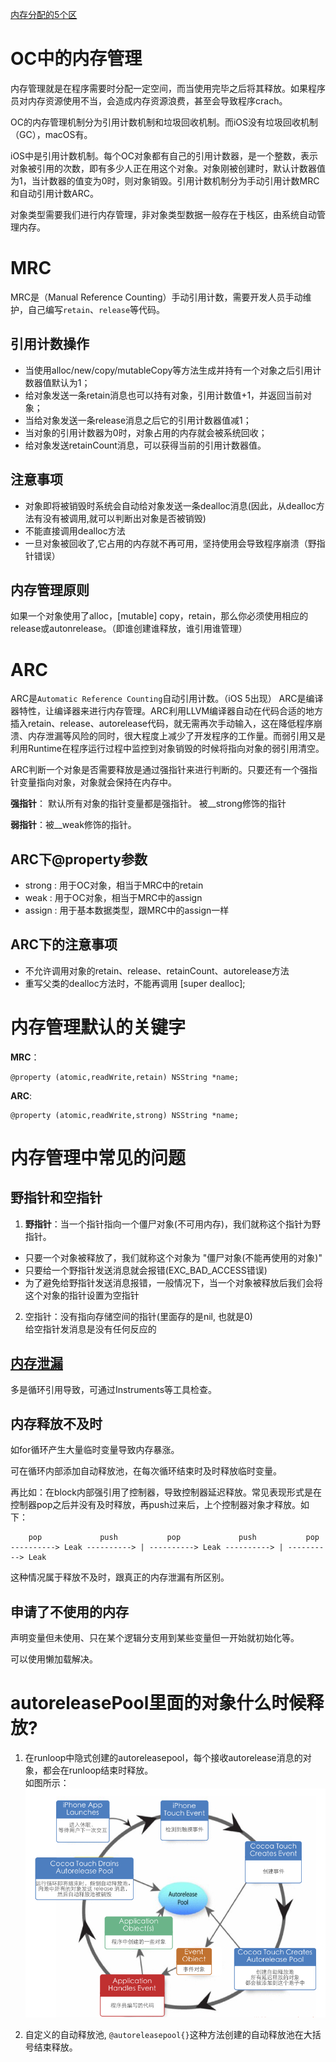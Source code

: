 
[内存分配的5个区](http://note.youdao.com/noteshare?id=68f9491324ce8f85a1cd615c39baa71e)

# OC中的内存管理
内存管理就是在程序需要时分配一定空间，而当使用完毕之后将其释放。如果程序员对内存资源使用不当，会造成内存资源浪费，甚至会导致程序crach。      

OC的内存管理机制分为引用计数机制和垃圾回收机制。而iOS没有垃圾回收机制（GC），macOS有。

iOS中是引用计数机制。每个OC对象都有自己的引用计数器，是一个整数，表示对象被引用的次数，即有多少人正在用这个对象。对象刚被创建时，默认计数器值为1，当计数器的值变为0时，则对象销毁。引用计数机制分为手动引用计数MRC和自动引用计数ARC。   

对象类型需要我们进行内存管理，非对象类型数据一般存在于栈区，由系统自动管理内存。



# MRC
MRC是（Manual Reference Counting）手动引用计数，需要开发人员手动维护，自己编写`retain`、`release`等代码。

## 引用计数操作
- 当使用alloc/new/copy/mutableCopy等方法生成并持有一个对象之后引用计数器值默认为1；
- 给对象发送一条retain消息也可以持有对象，引用计数值+1，并返回当前对象；
- 当给对象发送一条release消息之后它的引用计数器值减1；
- 当对象的引用计数器为0时，对象占用的内存就会被系统回收；
- 给对象发送retainCount消息，可以获得当前的引用计数器值。

## 注意事项
- 对象即将被销毁时系统会自动给对象发送一条dealloc消息(因此，从dealloc方法有没有被调用,就可以判断出对象是否被销毁)
- 不能直接调用dealloc方法
- 一旦对象被回收了,它占用的内存就不再可用，坚持使用会导致程序崩溃（野指针错误）

## 内存管理原则
如果一个对象使用了alloc，[mutable] copy，retain，那么你必须使用相应的release或autonrelease。（即谁创建谁释放，谁引用谁管理）


# ARC
ARC是`Automatic Reference Counting`自动引用计数。（iOS 5出现）
ARC是编译器特性，让编译器来进行内存管理。ARC利用LLVM编译器自动在代码合适的地方插入retain、release、autorelease代码，就无需再次手动输入，这在降低程序崩溃、内存泄漏等风险的同时，很大程度上减少了开发程序的工作量。而弱引用又是利用Runtime在程序运行过程中监控到对象销毁的时候将指向对象的弱引用清空。

ARC判断一个对象是否需要释放是通过强指针来进行判断的。只要还有一个强指针变量指向对象，对象就会保持在内存中。

**强指针**： 默认所有对象的指针变量都是强指针。
被__strong修饰的指针

**弱指针**：被__weak修饰的指针。


## ARC下@property参数
- strong : 用于OC对象，相当于MRC中的retain
- weak : 用于OC对象，相当于MRC中的assign
- assign : 用于基本数据类型，跟MRC中的assign一样

## ARC下的注意事项
- 不允许调用对象的retain、release、retainCount、autorelease方法
- 重写父类的dealloc方法时，不能再调用 [super dealloc];

# 内存管理默认的关键字
**MRC**：
```
@property (atomic,readWrite,retain) NSString *name;

```
**ARC**:
```
@property (atomic,readWrite,strong) NSString *name;
```

# 内存管理中常见的问题

## 野指针和空指针
1. **野指针**：当一个指针指向一个僵尸对象(不可用内存)，我们就称这个指针为野指针。   
- 只要一个对象被释放了，我们就称这个对象为 "僵尸对象(不能再使用的对象)"
- 只要给一个野指针发送消息就会报错(EXC_BAD_ACCESS错误)
- 为了避免给野指针发送消息报错，一般情况下，当一个对象被释放后我们会将这个对象的指针设置为空指针

2. 空指针：没有指向存储空间的指针(里面存的是nil, 也就是0)   
给空指针发消息是没有任何反应的

## [内存泄漏](http://note.youdao.com/noteshare?id=7af97fd77f070f011734e5b69d54d1d1)
多是循环引用导致，可通过Instruments等工具检查。

## 内存释放不及时
如for循环产生大量临时变量导致内存暴涨。

可在循环内部添加自动释放池，在每次循环结束时及时释放临时变量。

再比如：在block内部强引用了控制器，导致控制器延迟释放。常见表现形式是在控制器pop之后并没有及时释放，再push过来后，上个控制器对象才释放。如下：
```
    pop             push           pop             push           pop
----------> Leak ----------> | ----------> Leak ----------> | ----------> Leak
```
这种情况属于释放不及时，跟真正的内存泄漏有所区别。

## 申请了不使用的内存
声明变量但未使用、只在某个逻辑分支用到某些变量但一开始就初始化等。

可以使用懒加载解决。

# autoreleasePool里面的对象什么时候释放? 

1. 在runloop中隐式创建的autoreleasepool，每个接收autorelease消息的对象，都会在runloop结束时释放。    
如图所示：   
![image](https://raw.githubusercontent.com/alexiiio/LD-Notes/master/pics/releaseautoreleasepool.png)


2. 自定义的自动释放池, `@autoreleasepool{}`这种方法创建的自动释放池在大括号结束释放。



